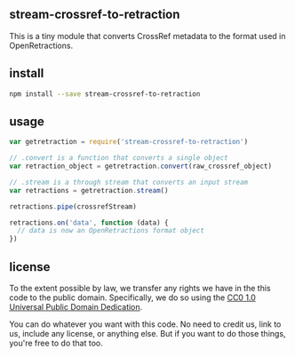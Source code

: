 ## stream-crossref-to-retraction

This is a tiny module that converts CrossRef metadata to the format used in OpenRetractions.

## install

```bash
npm install --save stream-crossref-to-retraction
```

## usage

```js
var getretraction = require('stream-crossref-to-retraction')

// .convert is a function that converts a single object
var retraction_object = getretraction.convert(raw_crossref_object)

// .stream is a through stream that converts an input stream
var retractions = getretraction.stream()

retractions.pipe(crossrefStream)

retractions.on('data', function (data) {
  // data is now an OpenRetractions format object
})
```

## license

To the extent possible by law, we transfer any rights we have in the this code to the public domain. Specifically, we do so using the [CC0 1.0 Universal Public Domain Dedication](https://creativecommons.org/publicdomain/zero/1.0/).

You can do whatever you want with this code. No need to credit us, link to us, include any license, or anything else. But if you want to do those things, you're free to do that too.
